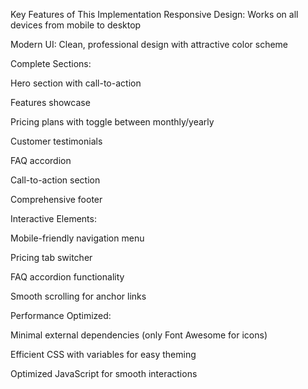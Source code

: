 Key Features of This Implementation
Responsive Design: Works on all devices from mobile to desktop

Modern UI: Clean, professional design with attractive color scheme

Complete Sections:

Hero section with call-to-action

Features showcase

Pricing plans with toggle between monthly/yearly

Customer testimonials

FAQ accordion

Call-to-action section

Comprehensive footer

Interactive Elements:

Mobile-friendly navigation menu

Pricing tab switcher

FAQ accordion functionality

Smooth scrolling for anchor links

Performance Optimized:

Minimal external dependencies (only Font Awesome for icons)

Efficient CSS with variables for easy theming

Optimized JavaScript for smooth interactions
